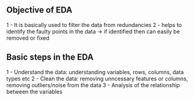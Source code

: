## Objective of EDA
1 - It is basically used to filter the data from redundancies
2 - helps to identify the faulty points in the data -> if identified then can easily be removed or fixed

## Basic steps in the EDA
1 - Understand the data: understanding variables, rows, columns, data types etc
2 - Clean the data: removing unncessary features or columns, removing outliers/noise from the data
3 - Analysis of the relationship between the variables

